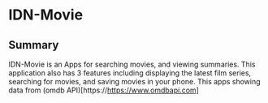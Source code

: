 # IDN-Movie

## Summary

IDN-Movie is an Apps for searching movies, and viewing summaries. This application also has 3 features including displaying the latest film series, searching for movies, and saving movies in your phone. This apps showing data from (omdb API)[https://https://www.omdbapi.com]

